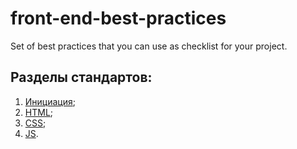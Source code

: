# front-end-best-practices
Set of best practices that you can use as checklist for your project.

## Разделы стандартов:
  1. [Инициация](./Initiation.md);
  2. [HTML](./HTML/README.md);
  3. [CSS](./CSS/README.md);
  4. [JS](./js/README.md).

